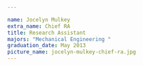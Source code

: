 ```yaml
---

name: Jocelyn Mulkey
extra_name: Chief RA
title: Research Assistant
majors: "Mechanical Engineering "
graduation_date: May 2013
picture_name: jocelyn-mulkey-chief-ra.jpg
---
```

    
    
